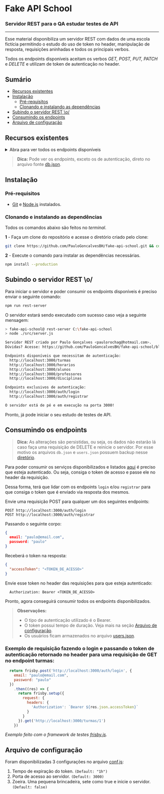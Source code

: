 


# Fake API School

### **Servidor REST para o QA estudar testes de API**
---

 Esse material disponibiliza um servidor REST com dados de uma escola fictícia permitindo o estudo do uso de token no header, manipulação de resposta, requisições aninhadas e todos os principais verbos.


Todos os endpoints disponíveis aceitam os verbos *GET, POST, PUT, PATCH* e *DELETE* e utilizam de token de autenticação no header.

## Sumário
- [Recursos existentes](#Recursos-existentes)
- [Instalação](#Instalação)
    - [Pré-requisitos](#Pré-requisitos)
    - [Clonando e instalando as dependências](#Clonando-e-instalando-as-dependências)
- [Subindo o servidor REST \o/](#Subindo-o-servidor-REST-\o/)
- [Consumindo os endpoints](#Consumindo-os-endpoints)
- [Arquivo de configuração](#Arquivo-de-configuração)

## Recursos existentes 

  <details><p><summary>Abra para ver todos os endpoints disponíveis</summary>

1. turmas
    1. id
    2. descricao
    3. idHorario
    4. alunos
        1. idAluno

2. horarios
    1. id
    2. turno
    3. segunda
    4. terca
    5. quarta
    6. quinta
    7. sexta

3. alunos
    1. id
    2. nome
    3. anoNascimento

4. professores
    1. id
    2. idDisciplina
    3. nome

5. disciplinas
    1. id
    2. nome

*Recursos exclusivos de autenticação:*

6. auth/login
7. auth/registrar

</p> </details>

> **Dica:** Pode ver os endpoints, exceto os de autenticação, direto no arquivo fonte [db.json](/data/db.json).

## Instalação
### Pré-requisitos

- [Git](https://git-scm.com/download/) e [Node.js](https://nodejs.org/en/download/) instalados.

### Clonando e instalando as dependências

Todos os comandos abaixo são feitos no _terminal_.

**1** - Faça um clone do repositório e acesse o diretório criado pelo clone:

```sh
git clone https://github.com/PauloGoncalvesBH/fake-api-school.git && cd fake-api-school
```

**2** - Execute o comando para instalar as dependências necessárias.

```sh
npm install --production
```

## Subindo o servidor REST \o/

Para iniciar o servidor e poder consumir os endpoints disponíveis é preciso enviar o seguinte comando:

```sh
npm run rest-server
```

O servidor estará sendo executado com sucesso caso veja a seguinte mensagem:

```sh
> fake-api-school@ rest-server C:\fake-api-school
> node ./src/server.js

Servidor REST criado por Paulo Gonçalves <paulorochag@hotmail.com>.
Dúvidas? Acesse: https://github.com/PauloGoncalvesBH/fake-api-school/blob/master/README.md

Endpoints disponíveis que necessitam de autenticação:
  http://localhost:3000/turmas
  http://localhost:3000/horarios
  http://localhost:3000/alunos
  http://localhost:3000/professores
  http://localhost:3000/disciplinas

Endpoints exclusivos de autenticação:
  http://localhost:3000/auth/login
  http://localhost:3000/auth/registrar

O servidor está de pé e em execução na porta 3000!
```

Pronto, já pode iniciar o seu estudo de testes de API.

## Consumindo os endpoints

> **Dica:** As alterações são persistidas, ou seja, os dados não estarão lá caso faça uma requisição de DELETE e reinicie o servidor. Por esse motivo os arquivos ```db.json``` e ```users.json``` possuem backup nesse [diretório](/data/backup/).

Para poder consumir os serviços disponibilizados e listados [aqui](#Recursos-existentes) é preciso que esteja autenticado. Ou seja, consiga o token de acesso e passe ele no header da requisição.

Dessa forma, terá que lidar com os endpoints ```login``` e/ou ```registrar``` para que consiga o token que é enviado via resposta dos mesmos.

Envie uma requisição POST para qualquer um dos seguintes endpoints:

```
POST http://localhost:3000/auth/login
POST http://localhost:3000/auth/registrar
```

Passando o seguinte corpo:
``` json
{
  email: "paulo@email.com",
  password: "paulo"
}
```
Receberá o token na resposta:

``` json
{
  "accessToken": "<TOKEN_DE_ACESSO>"
}
```
Envie esse token no header das requisições para que esteja autenticado:

```
  Authorization: Bearer <TOKEN_DE_ACESSO>
```
Pronto, agora conseguirá consumir todos os endpoints disponibilizados.

> **Observaçôes:**
> - O tipo de autenticação utilizado é o Bearer.
> - O token possui tempo de duração. Veja mais na seção [Arquivo de configuração](#Arquivo-de-configuração).
> - Os usuários ficam armazenados no arquivo [users.json](/data/users.json).

### Exemplo de requisição fazendo o login e passando o token de autenticação retornado no header para uma requisição de GET no endpoint turmas:
``` javascript
  return frisby.post('http://localhost:3000/auth/login', {
    email: "paulo@email.com",
    password: "paulo"
  })
    .then((res) => {
      return frisby.setup({
        request: {
          headers: {
            'Authorization': `Bearer ${res.json.accessToken}`
          }
        }
      }).get('http://localhost:3000/turmas/1')
    })
```
*Exemplo feito com o framework de testes [frisby.js](https://www.frisbyjs.com).*

## Arquivo de configuração

Foram disponibilizadas 3 configurações no arquivo [conf.js](/conf.js):
1. Tempo de expiração do token. ```(Default: "1h")```
2. Porta de acesso ao servidor. ```(Default: 3000)```
3. Zoeira. Uma pequena brincadeira, sete como true e inicie o servidor. ```(Default: false)```